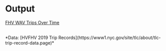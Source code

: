 # Output
[FHV WAV Trips Over Time](https://jchang96.github.io/FHV-WAV-Trips-Over-Time/)

<br>
*Data: [HVFHV 2019 Trip Records](https://www1.nyc.gov/site/tlc/about/tlc-trip-record-data.page)*
</br>
